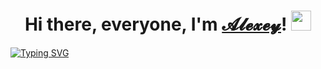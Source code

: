 <h1 align="center">Hi there, everyone, I'm <a href="https://tsaplin.pro/" target="_blank">𝓐𝓵𝓮𝔁𝓮𝔂</a>!
<img src="https://github.com/blackcater/blackcater/raw/main/images/Hi.gif" height="32"/></h1>
<a href="https://git.io/typing-svg"><img src="https://readme-typing-svg.herokuapp.com?font=Fira+Code&duration=4000&pause=1000&center=true&multiline=true&repeat=false&width=800&height=300&lines=A+web+developer+%26+enthusiast.;Coding+in+HTML%2C+CSS%2C+JavaScript+(react+JS)+and+PHP." alt="Typing SVG" /></a>
